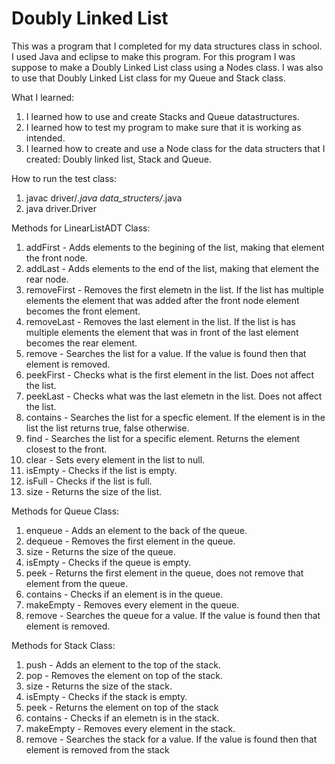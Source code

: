 # Doubly Linked List
This was a program that I completed for my data structures class in school. I used Java and eclipse to make this program. For this program I was suppose to make a Doubly Linked List class using a Nodes class. I was also to use that Doubly Linked List class for my Queue and Stack class.

What I learned:

  1. I learned how to use and create Stacks and Queue datastructures.
  2. I learned how to test my program to make sure that it is working as intended.
  3. I learned how to create and use a Node class for the data structers that I created: Doubly linked list, Stack and Queue.

How to run the test class:
  1. javac driver/*.java data_structers/*.java
  2. java driver.Driver

Methods for LinearListADT Class:

  1. addFirst - Adds elements to the begining of the list, making that element the front node.
  2. addLast - Adds elements to the end of the list, making that element the rear node.
  3. removeFirst - Removes the first elemetn in the list. If the list has multiple elements the element that was added after the front node element becomes the front element.
  4. removeLast - Removes the last element in the list. If the list is has multiple elements the element that was in front of the last element becomes the rear element.
  5. remove - Searches the list for a value. If the value is found then that element is removed.
  6. peekFirst - Checks what is the first element in the list. Does not affect the list.
  7. peekLast - Checks what was the last elemetn in the list. Does not affect the list.
  8. contains - Searches the list for a specfic element. If the element is in the list the list returns true, false otherwise.
  9. find - Searches the list for a specific element. Returns the element closest to the front.
  10. clear - Sets every element in the list to null.
  11. isEmpty - Checks if the list is empty.
  12. isFull - Checks if the list is full.
  13. size - Returns the size of the list.

Methods for Queue Class: 

  1. enqueue - Adds an element to the back of the queue.
  2. dequeue - Removes the first element in the queue.
  3. size - Returns the size of the queue.
  4. isEmpty - Checks if the queue is empty.
  5. peek - Returns the first element in the queue, does not remove that element from the queue.
  6. contains - Checks if an element is in the queue.
  7. makeEmpty - Removes every element in the queue.
  8. remove - Searches the queue for a value. If the value is found then that element is removed.

Methods for Stack Class: 

  1. push - Adds an element to the top of the stack.
  2. pop - Removes the element on top of the stack.
  3. size - Returns the size of the stack.
  4. isEmpty - Checks if the stack is empty.
  5. peek - Returns the element on top of the stack 
  6. contains - Checks if an elemetn is in the stack.
  7. makeEmpty - Removes every element in the stack.
  8. remove - Searches the stack for a value. If the value is found then that element is removed from the stack
